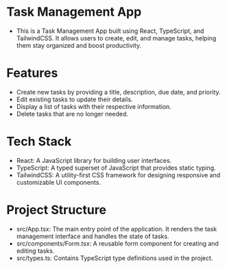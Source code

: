 # Task Management App
- This is a Task Management App built using React, TypeScript, and TailwindCSS. It allows users to create, edit, and manage tasks, helping them stay organized and boost productivity.

# Features
- Create new tasks by providing a title, description, due date, and priority.
- Edit existing tasks to update their details.
- Display a list of tasks with their respective information.
- Delete tasks that are no longer needed.
# Tech Stack
- React: A JavaScript library for building user interfaces.
- TypeScript: A typed superset of JavaScript that provides static typing.
- TailwindCSS: A utility-first CSS framework for designing responsive and customizable UI components.
# Project Structure
- src/App.tsx: The main entry point of the application. It renders the task management interface and handles the state of tasks.
- src/components/Form.tsx: A reusable form component for creating and editing tasks.
- src/types.ts: Contains TypeScript type definitions used in the project.